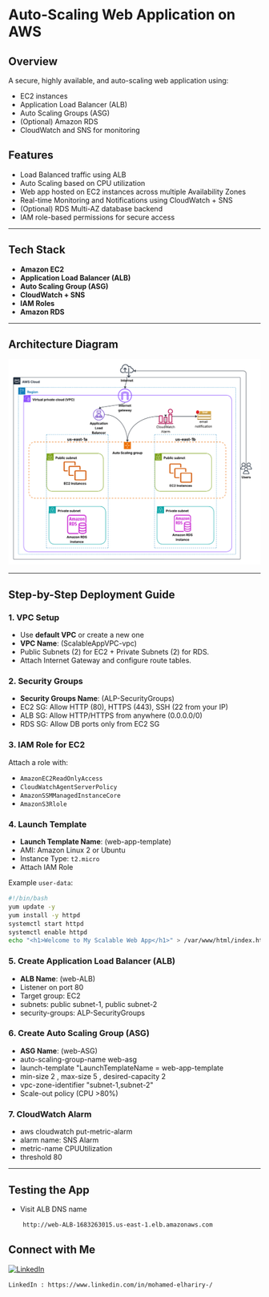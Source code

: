# Auto-Scaling Web Application on AWS

## Overview
A secure, highly available, and auto-scaling web application using:
- EC2 instances
- Application Load Balancer (ALB)
- Auto Scaling Groups (ASG)
- (Optional) Amazon RDS
- CloudWatch and SNS for monitoring

## Features

- Load Balanced traffic using ALB
- Auto Scaling based on CPU utilization
- Web app hosted on EC2 instances across multiple Availability Zones
- Real-time Monitoring and Notifications using CloudWatch + SNS
- (Optional) RDS Multi-AZ database backend
- IAM role-based permissions for secure access

---

## Tech Stack

- **Amazon EC2**
- **Application Load Balancer (ALB)**
- **Auto Scaling Group (ASG)**
- **CloudWatch + SNS**
- **IAM Roles**
- **Amazon RDS**

---

## Architecture Diagram

![Architecture](docs/Diagram.png)

---

##  Step-by-Step Deployment Guide

### 1. **VPC Setup**
- Use **default VPC** or create a new one 
- **VPC Name**: (ScalableAppVPC-vpc)
- Public Subnets (2) for EC2 + Private Subnets (2) for RDS.
- Attach Internet Gateway and configure route tables.

### 2. **Security Groups**
- **Security Groups Name**: (ALP-SecurityGroups)
- EC2 SG: Allow HTTP (80), HTTPS (443), SSH (22 from your IP)
- ALB SG: Allow HTTP/HTTPS from anywhere (0.0.0.0/0)
- RDS SG: Allow DB ports only from EC2 SG

### 3. **IAM Role for EC2**
Attach a role with:
- `AmazonEC2ReadOnlyAccess`
- `CloudWatchAgentServerPolicy`
- `AmazonSSMManagedInstanceCore`
- `AmazonS3Rlole`

### 4. **Launch Template**
- **Launch Template Name**: (web-app-template)
- AMI: Amazon Linux 2 or Ubuntu
- Instance Type: `t2.micro`
- Attach IAM Role

Example `user-data`:
```bash
#!/bin/bash
yum update -y
yum install -y httpd
systemctl start httpd
systemctl enable httpd
echo "<h1>Welcome to My Scalable Web App</h1>" > /var/www/html/index.html
```

### 5. Create Application Load Balancer (ALB)
- **ALB Name**: (web-ALB)
- Listener on port 80
- Target group: EC2
- subnets: public subnet-1, public subnet-2 
- security-groups: ALP-SecurityGroups

### 6. Create Auto Scaling Group (ASG)
- **ASG Name**: (web-ASG)
- auto-scaling-group-name web-asg 
- launch-template "LaunchTemplateName = web-app-template
- min-size 2 , max-size 5 , desired-capacity 2 
- vpc-zone-identifier "subnet-1,subnet-2" 
- Scale-out policy (CPU >80%)

### 7. CloudWatch Alarm
- aws cloudwatch put-metric-alarm 
- alarm name:  SNS Alarm 
- metric-name CPUUtilization 
- threshold 80 

---

## Testing the App
- Visit ALB DNS name
```bash
	http://web-ALB-1683263015.us-east-1.elb.amazonaws.com
```


## Connect with Me

[![LinkedIn](https://img.shields.io/badge/LinkedIn-Profile-blue?style=flat&logo=linkedin)](https://www.linkedin.com/in/mohamed-elhariry-/)
```bash
LinkedIn : https://www.linkedin.com/in/mohamed-elhariry-/
```